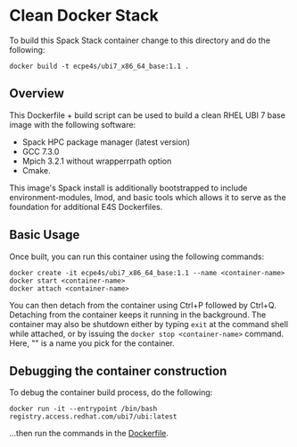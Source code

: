 # Clean Docker Stack

To build this Spack Stack container change to this directory and do the
following:

```
docker build -t ecpe4s/ubi7_x86_64_base:1.1 .
```

## Overview

This Dockerfile + build script can be used to build a clean RHEL UBI 7 base image with the following software:
* Spack HPC package manager (latest version)
* GCC 7.3.0
* Mpich 3.2.1 without wrapperrpath option
* Cmake.

This image's Spack install is additionally bootstrapped to include environment-modules, lmod, and basic tools which allows it to serve as the foundation for additional E4S Dockerfiles.

## Basic Usage

Once built, you can run this container using the following commands:
```
docker create -it ecpe4s/ubi7_x86_64_base:1.1 --name <container-name>
docker start <container-name>
docker attach <container-name>
```

You can then detach from the container using Ctrl+P followed by Ctrl+Q. Detaching from the container keeps it running in the background. The container may also be shutdown either by typing `exit` at the command shell while attached, or by issuing the `docker stop <container-name>` command. Here, "<container-name>" is a name you pick for the container.

## Debugging the container construction

To debug the container build process, do the following:

```
docker run -it --entrypoint /bin/bash  registry.access.redhat.com/ubi7/ubi:latest
```

...then run the commands in the [Dockerfile](Dockerfile).

